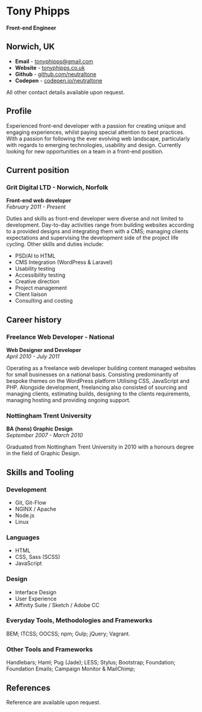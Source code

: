 # Tony Phipps  
**Front-end Engineer**

## Norwich, UK
- **Email** - [tonyphipps@gmail.com](mailto:tonyphipps@gmail.com)
- **Website** - [tonyphipps.co.uk](http://tonyphipps.co.uk)
- **Github** - [github.com/neutraltone](http://github.com/neutraltone)
- **Codepen** - [codepen.io/neutraltone](http://codepen.io/neutraltone)

All other contact details available upon request.

## Profile
Experienced front-end developer with a passion for creating unique and engaging experiences, whilst paying special attention to best practices. With a passion for following the ever evolving web landscape, particularly with regards to emerging technologies, usability and design. Currently looking for new opportunities on a team in a front-end position.

## Current position

### Grit Digital LTD - Norwich, Norfolk
**Front-end web developer**  
_February 2011 - Present_

Duties and skills as front-end developer were diverse and not limited to development. Day-to-day activities range from building websites according to a provided designs and integrating them with a CMS; managing clients expectations and supervising the development side of the project life cycling. Other skills and duties include:

- PSD/AI to HTML
- CMS Integration (WordPress & Laravel)
- Usability testing
- Accessibility testing
- Creative direction
- Project management
- Client liaison
- Consulting and costing

## Career history

### Freelance Web Developer - National
**Web Designer and Developer**  
_April 2010 - July 2011_

Operating as a freelance web developer building content managed websites for small businesses on a national basis. Consisting predominantly of bespoke themes on the WordPress platform Utilising CSS, JavaScript and PHP. Alongside development, freelancing also consisted of sourcing and managing clients, estimating builds, designing to the clients requirements, managing hosting and providing ongoing support.

### Nottingham Trent University
**BA (hons) Graphic Design**  
_September 2007 - March 2010_

Graduated from Nottingham Trent University in 2010 with a honours degree in the field of Graphic Design.

## Skills and Tooling

### Development
- Git, Git-Flow
- NGINX / Apache
- Node.js
- Linux

### Languages
- HTML
- CSS, Sass (SCSS)
- JavaScript

### Design
- Interface Design
- User Experience
- Affinity Suite / Sketch / Adobe CC

### Everyday Tools, Methodologies and Frameworks
BEM; ITCSS; OOCSS; npm; Gulp; jQuery; Vagrant.

### Other Tools and Frameworks
Handlebars; Haml; Pug (Jade); LESS; Stylus; Bootstrap; Foundation; Foundation Emails; Campaign Monitor & MailChimp;

## References
Reference are available upon request.